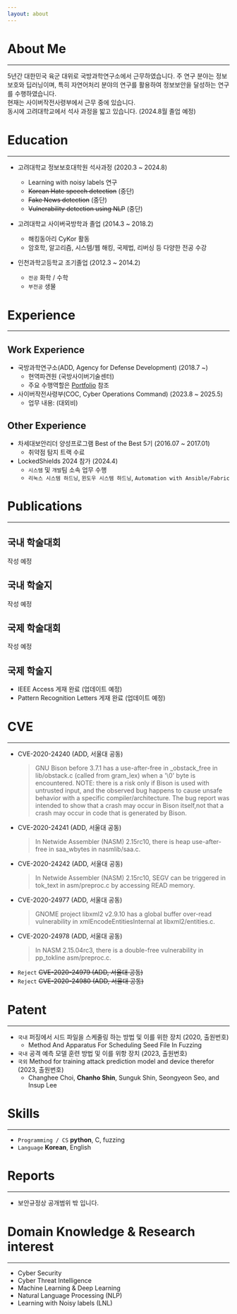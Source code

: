 ```yaml
---
layout: about 
---
```


# About Me
___  

5년간 대한민국 육군 대위로 국방과학연구소에서 근무하였습니다.
주 연구 분야는 정보보호와 딥러닝이며, 특히 자연어처리 분야의 연구를 활용하여 정보보안을 달성하는 연구를 수행하였습니다.  
현재는 사이버작전사령부에서 근무 중에 있습니다.  
동시에 고려대학교에서 석사 과정을 밟고 있습니다. (2024.8월 졸업 예정)  


# Education
___

- 고려대학교 정보보호대학원 석사과정 (2020.3 ~ 2024.8)
    - Learning with noisy labels 연구   
    - ~~Korean Hate speech detection~~ (중단)
    - ~~Fake News detection~~ (중단)
    - ~~Vulnerability detection using NLP~~ (중단)

- 고려대학교 사이버국방학과 졸업 (2014.3 ~ 2018.2)
    - 해킹동아리 CyKor 활동
    - 암호학, 알고리즘, 시스템/웹 해킹, 국제법, 리버싱 등 다양한 전공 수강
- 인천과학고등학교 조기졸업 (2012.3 ~ 2014.2)
    - ```전공``` 화학 / 수학
    - ```부전공```  생물

# Experience
___
## Work Experience
- 국방과학연구소(ADD, Agency for Defense Development) (2018.7 ~)
  - 현역파견원 (국방사이버기술센터)
  - 주요 수행역할은 [Portfolio](https://ssinsch.github.io/portfolio/) 참조
- 사이버작전사령부(COC, Cyber Operations Command) (2023.8 ~ 2025.5)
  - 업무 내용: (대외비)

## Other Experience
- 차세대보안리더 양성프로그램 Best of the Best 5기 (2016.07 ~ 2017.01)
  - 취약점 탐지 트랙 수료
- LockedShields 2024 참가 (2024.4)
  - `시스템` 및 `개발`팀 소속 업무 수행
  - `리눅스 시스템 하드닝`, `윈도우 시스템 하드닝`, `Automation with Ansible/Fabric`

# Publications
___
## 국내 학술대회
작성 예정

## 국내 학술지
작성 예정

## 국제 학술대회
작성 예정

## 국제 학술지
- IEEE Access 게재 완료 (업데이트 예정)
- Pattern Recognition Letters 게재 완료 (업데이트 예정)

# CVE
___
- CVE-2020-24240 (ADD, 서울대 공동)
    >GNU Bison before 3.7.1 has a use-after-free in _obstack_free in lib/obstack.c (called from gram_lex) when a '\0' byte is encountered. NOTE: there is a risk only if Bison is used with untrusted input, and the observed bug happens to cause unsafe behavior with a specific compiler/architecture. The bug report was intended to show that a crash may occur in Bison itself,not that a crash may occur in code that is generated by Bison.
- CVE-2020-24241 (ADD, 서울대 공동)
    >In Netwide Assembler (NASM) 2.15rc10, there is heap use-after-free in saa_wbytes in nasmlib/saa.c.
- CVE-2020-24242 (ADD, 서울대 공동)
    >In Netwide Assembler (NASM) 2.15rc10, SEGV can be triggered in tok_text in asm/preproc.c by accessing READ memory.
- CVE-2020-24977 (ADD, 서울대 공동)
    >GNOME project libxml2 v2.9.10 has a global buffer over-read vulnerability in xmlEncodeEntitiesInternal at libxml2/entities.c.
- CVE-2020-24978 (ADD, 서울대 공동)
    >In NASM 2.15.04rc3, there is a double-free vulnerability in pp_tokline asm/preproc.c.
- ```Reject``` ~~CVE-2020-24979 (ADD, 서울대 공동)~~
- ```Reject``` ~~CVE-2020-24980 (ADD, 서울대 공동)~~

# Patent
___
- ```국내``` 퍼징에서 시드 파일을 스케줄링 하는 방법 및 이를 위한 장치 (2020, 출원번호)
  - Method And Apparatus For Scheduling Seed File In Fuzzing
- ```국내``` 공격 예측 모델 훈련 방법 및 이를 위항 장치 (2023, 출원번호)
- ```국외``` Method for training attack prediction model and device therefor (2023, 출원번호)  
  - Changhee Choi, **Chanho Shin**, Sunguk Shin, Seongyeon Seo, and Insup Lee

# Skills
___
- ```Programming / CS```  **python**, C, fuzzing
- ```Language``` **Korean**, English


# Reports
___
- 보안규정상 공개범위 밖 입니다.

# Domain Knowledge & Research interest
___ 
- Cyber Security
- Cyber Threat Intelligence
- Machine Learning & Deep Learning
- Natural Language Processing (NLP)
- Learning with Noisy labels (LNL)
